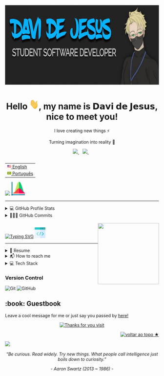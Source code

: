 # [<img src="backIMG.jpeg" width="100%" height="260vh">](https://www.linkedin.com/in/davijesus/)


<h1 align="center">Hello <img src="hi.gif" width="30px" height="35">, my name is 𝗗𝗮𝘃𝗶 𝗱𝗲 𝗝𝗲𝘀𝘂𝘀, nice to meet you!
</h1>

<p align="center">I love creating new things ⚡</p>
<p align="center">Turning imagination into reality 🚀</p>
<p align='center'>
  <a href="https://www.linkedin.com/in/davijesus/">
    <img src="https://img.shields.io/badge/linkedin-%230077B5.svg?&style=for-the-badge&logo=linkedin&logoColor=white" />
  </a>&nbsp;&nbsp;
  <a href="https://www.instagram.com/davi_bewzenko/">
    <img src="https://img.shields.io/badge/instagram-%23E4405F.svg?&style=for-the-badge&logo=instagram&logoColor=white" />        
  </a>&nbsp;&nbsp;
 <br>
</p>
<table align="right">
 <tr><td><a href="README.md"><img src="us-flag.png" height="13"> English</a></td></tr>
 <tr><td><a href="README_pt.md"><img src="br-flag.png" height="13"> Português</a></td></tr>
</table>
<br>
<p align='left'>
<img height="45px" src="https://readme-typing-svg.herokuapp.com?font=Righteous&color=E1E1E1&size=50&center=true&vCenter=true&width=300&lines=Github+Stats">
<img height="45px" src="stats.png">
</p> 
<hr>

<!-- https://github.com/anuraghazra/github-readme-stats -->
<details> 
  <summary>💻 GitHub Profile Stats</summary>
  <br/>
  <p>
    <a href="https://github.com/anuraghazra/github-readme-stats"><img alt="DaviBewzenko Github Stats" src="https://denvercoder1-github-readme-stats.vercel.app/api/?username=DaviBewzenko&show_icons=true&include_all_commits=true&count_private=true&theme=react&hide_border=true&bg_color=1F222E&title_color=F85D7F&icon_color=F8D866" height="100%" width="45%"/></a>
  <a href="https://github.com/anuraghazra/github-readme-stats"><img alt="DaviBewzenko Top Languages" src="https://github-readme-stats.vercel.app/api/top-langs/?username=DaviBewzenko&langs_count=8&layout=compact&theme=react&hide_border=true&bg_color=1F222E&title_color=F85D7F&icon_color=F8D866&hide=Jupyter%20Notebook" height="100%" width="45%"/></a>
  </p>
  <b>Note:</b> Top languages is only a metric of the languages my public code consists of and doesn't reflect experience or skill level.
  <br>
</details>

<!-- https://github.com/jamesgeorge007/github-activity-readme -->
<details>
  <summary>👨🏻‍💻 GitHub Commits</summary>
    
- <img src="hyperkitty.gif?raw=true" width="20" />&nbsp;&nbsp;&nbsp; **I'm Davi Bewzenko de Jesus, a 19 years old developer from Brasil.** <br>
  <br/>
</details>
<br>
<img align="right" src="https://github.com/blackcater/blackcater/raw/main/images/banner.gif" width="200 " height="200" /></a>
<p align='left'>
<a href="https://git.io/typing-svg"><img src="https://readme-typing-svg.herokuapp.com?font=Righteous&size=37&duration=1&pause=1000&color=E2E2E2&center=true&vCenter=true&width=182&height=40&lines=About+me" alt="Typing SVG" /></a>
<img height="35px" src="tools.png">
<hr>
</p> 

<details>
  <summary>📃 Resume</summary>


## Education
  
<img align="right" src="https://img.shields.io/badge/Microsoft%20Word-blue?logo=microsoft-word&logoColor=white" />
<img align="right" src="https://img.shields.io/badge/Microsoft%20PowerPoint-D83B01?logo=microsoft-powerpoint&logoColor=white" />
<img alt="Java" align="right" src="https://custom-icon-badges.herokuapp.com/badge/Java-007396.svg?logo=java&logoColor=white" />
<img alt="MySQL" align="right" src="https://img.shields.io/badge/MySQL-00f.svg?logo=mysql&logoColor=white" />
<img alt="Figma" align="right" src="https://custom-icon-badges.herokuapp.com/badge/Figma-blueviolet.svg?logo=figma&logoColor=white" />
  
- 📖 **Web devolopement**\
📆 2019 - 2021\
📍 **Cedup Hermann Hering - High school integrated to Vocational education, Computer Technician** - Blumenau/SC, Brazil

## Experience

<img alt="Git" align="right" src="https://custom-icon-badges.herokuapp.com/badge/Git-important.svg?logo=git&logoColor=white" />
<img alt="MySQL" align="right" src="https://img.shields.io/badge/MySQL-00f.svg?logo=mysql&logoColor=white" />
<img align="right" src="https://img.shields.io/badge/C Sharp-239120?logo=c-sharp&logoColor=white" />
<img align="right" src="https://img.shields.io/badge/html5-E34F26?logo=html5&logoColor=white" />
<img align="right" src="https://img.shields.io/badge/css3-1572B6?logo=css3&logoColor=white" />
<img align="right" src="https://img.shields.io/badge/Github-181717?logo=github&logoColor=white" />
  
- 👨‍💻 **Student software developer**\
📆 2022- moment\
📍 **Entra21** - Blumenau/SP, Brazil
<br><br>
<hr>
</details>

<details>
  <summary>📬 How to reach me</summary>
  

## - Find me around the web 🌎
  - <img src="message.gif?raw=true" width="25" />&nbsp;&nbsp; If you want to reach out to me about anything, be it some doubt or just to talk together, just talk me 😉. <br>

  <br>
  <p align="center">
  <a href="https://www.linkedin.com/in/davijesus/">
  <img src="https://img.shields.io/badge/linkedin-%230077B5.svg?&style=for-the-badge&logo=linkedin&logoColor=white" />
  </a>&nbsp;&nbsp;
  <a href=""><img src="https://img.shields.io/badge/gmail-%23D14836.svg?&style=for-the-badge&logo=gmail&logoColor=white" /></a>&nbsp;&nbsp;&nbsp;&nbsp; 
  <a href="https://www.instagram.com/davi_bewzenko/">
  <img src="https://img.shields.io/badge/instagram-%23E4405F.svg?&style=for-the-badge&logo=instagram&logoColor=white" />        
  </a>&nbsp;&nbsp;
   <p align="center">
   <a href="">📫 Se precisar entrar em contato, fale comigo pelo meu e-mail - davibewzenko@gmail.com</a>
 </p>
   
  <img src="https://media.giphy.com/media/LnQjpWaON8nhr21vNW/giphy.gif" width="60"> <em><b>I love connecting with different people</b> so if you want to say <b>hi, I'll be happy to meet you more!</b> ❤️</em>

---
  </details>
  
  <details>
  <summary>💻 Tech Stack </summary>
  
  ## Languages
  
  ![Java](https://img.shields.io/badge/-Java-000?style=for-the-badge&logo=java)
  ![JavaScript](https://img.shields.io/badge/-JavaScript-000?style=for-the-badge&logo=javascript)
  ![CSS3](https://img.shields.io/badge/-CSS3-000?style=for-the-badge&logo=css3)
  ![HTML5](https://img.shields.io/badge/-HTML5-000?style=for-the-badge&logo=html5)
  ![C#](https://img.shields.io/badge/c%23-%23239120.svg?style=for-the-badge&logo=c-sharp&logoColor=white)
  </details>
  
  ### Version Control

  ![Git](https://img.shields.io/badge/Git-F05032?style=for-the-badge&logo=git&logoColor=white)
  ![GitHub](https://img.shields.io/badge/GitHub-181717?style=for-the-badge&logo=github&logoColor=white)

  
<h2>:book: Guestbook</h2>
<p>Leave a cool message for me or just say you passed by <a href="https://github.com/DaviBewzenko/DaviBewzenko/issues/new?template=assinar-o-livro-de-visitas.md">
here!</a></p>

<div align="center">
    <a href="https://git.io/typing-svg">
        <img alt="Thanks for you visit" src="https://carol42-typing-svg.herokuapp.com?font=Roboto+Slab&color=white&size=28&center=true&vCenter=true&width=350&lines=Thanks+for+you+visit!" a href="https://www.linkedin.com/in/davijesus/">
    </a>
</div>

<p align="right"><a href="#top"><img src="https://img.shields.io/static/v1?label&message=back+to+top&color=0047ab&style=flat&logo" alt="voltar ao topo ★" /></a></p>
<a href="#top"><img src="https://user-images.githubusercontent.com/82146140/177694992-9277afcb-e818-4712-b2a9-ab167d718991.svg"></a>

<br>

<p align="center"><i>“Be curious. Read widely. Try new things. What people call intelligence just boils down to curiosity.”</i></p>
<p align="center"><i>- Aaron Swartz (2013 ~ 1986) -</i></p>
